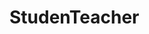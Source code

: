 # StudenTeacher
<div dir="rtl> 
!אפליקציה למציאת המורה הפרטי המתאים ביותר בשבילך, על ידי חיפוש מתקדם
 .Firebaseוכל הנתונים אוחסנו ב kotlin האפליקציה נכתבה בשפת 
         </div>
